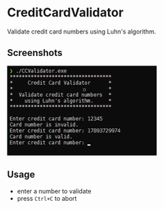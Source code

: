 # CreditCardValidator

Validate credit card numbers using Luhn's algorithm.

## Screenshots
![alttxt](image.png "Text")

## Usage
- enter a number to validate
- press `Ctrl+C` to abort
